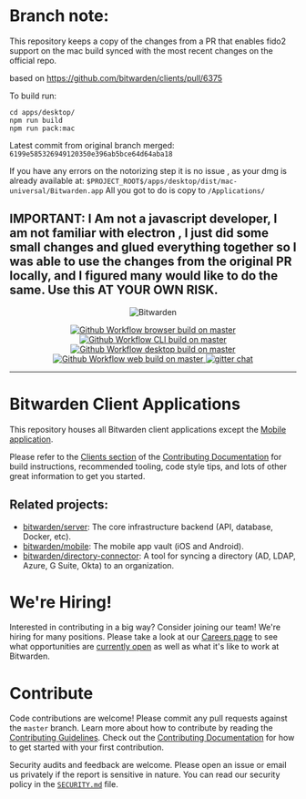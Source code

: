 # Branch note:

This repository keeps a copy of the changes from a PR that enables fido2
support on the mac build synced with the most recent changes on the official repo.

based on https://github.com/bitwarden/clients/pull/6375

To build run:
```
cd apps/desktop/
npm run build
npm run pack:mac
```

Latest commit from original branch merged: `6199e585326949120350e396ab5bce64d64aba18`

If you have any errors on the notorizing step it is no issue , as your dmg is already available at:
`$PROJECT_ROOT$/apps/desktop/dist/mac-universal/Bitwarden.app`
All you got to do is copy to `/Applications/`

IMPORTANT: I Am not a javascript developer, I am not familiar with electron , I just did some small changes and glued everything together so I was able to use the changes from the original PR locally, and I figured many would like to do the same. Use this AT YOUR OWN RISK.
-------

<p align="center">
  <img src="https://raw.githubusercontent.com/bitwarden/brand/master/screenshots/apps-combo-logo.png" alt="Bitwarden" />
</p>
<p align="center">
  <a href="https://github.com/bitwarden/clients/actions/workflows/build-browser.yml?query=branch:master" target="_blank">
    <img src="https://github.com/bitwarden/clients/actions/workflows/build-browser.yml/badge.svg?branch=master" alt="Github Workflow browser build on master" />
  </a>
  <a href="https://github.com/bitwarden/clients/actions/workflows/build-cli.yml?query=branch:master" target="_blank">
    <img src="https://github.com/bitwarden/clients/actions/workflows/build-cli.yml/badge.svg?branch=master" alt="Github Workflow CLI build on master" />
  </a>
  <a href="https://github.com/bitwarden/clients/actions/workflows/build-desktop.yml?query=branch:master" target="_blank">
    <img src="https://github.com/bitwarden/clients/actions/workflows/build-desktop.yml/badge.svg?branch=master" alt="Github Workflow desktop build on master" />
  </a>
    <a href="https://github.com/bitwarden/clients/actions/workflows/build-web.yml?query=branch:master" target="_blank">
    <img src="https://github.com/bitwarden/clients/actions/workflows/build-web.yml/badge.svg?branch=master" alt="Github Workflow web build on master" />
  </a>
  <a href="https://gitter.im/bitwarden/Lobby" target="_blank">
    <img src="https://badges.gitter.im/bitwarden/Lobby.svg" alt="gitter chat" />
  </a>
</p>

---

# Bitwarden Client Applications

This repository houses all Bitwarden client applications except the [Mobile application](https://github.com/bitwarden/mobile).

Please refer to the [Clients section](https://contributing.bitwarden.com/getting-started/clients/) of the [Contributing Documentation](https://contributing.bitwarden.com/) for build instructions, recommended tooling, code style tips, and lots of other great information to get you started.

## Related projects:

- [bitwarden/server](https://github.com/bitwarden/server): The core infrastructure backend (API, database, Docker, etc).
- [bitwarden/mobile](https://github.com/bitwarden/mobile): The mobile app vault (iOS and Android).
- [bitwarden/directory-connector](https://github.com/bitwarden/directory-connector): A tool for syncing a directory (AD, LDAP, Azure, G Suite, Okta) to an organization.

# We're Hiring!

Interested in contributing in a big way? Consider joining our team! We're hiring for many positions. Please take a look at our [Careers page](https://bitwarden.com/careers/) to see what opportunities are [currently open](https://bitwarden.com/careers/#open-positions) as well as what it's like to work at Bitwarden.

# Contribute

Code contributions are welcome! Please commit any pull requests against the `master` branch. Learn more about how to contribute by reading the [Contributing Guidelines](https://contributing.bitwarden.com/contributing/). Check out the [Contributing Documentation](https://contributing.bitwarden.com/) for how to get started with your first contribution.

Security audits and feedback are welcome. Please open an issue or email us privately if the report is sensitive in nature. You can read our security policy in the [`SECURITY.md`](SECURITY.md) file.
